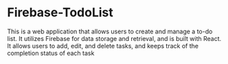 # Firebase-TodoList
This is a web application that allows users to create and manage a to-do list. It utilizes Firebase for data storage and retrieval, and is built with React. It allows users to add, edit, and delete tasks, and keeps track of the completion status of each task
